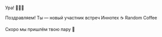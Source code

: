 Ура! 💙💙💙

Поздравляем! Ты — новый участник встреч Иннотех ☕ Random Coffee

Скоро мы пришлём твою пару 📨️